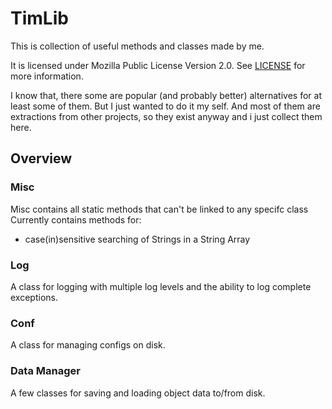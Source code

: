 # TimLib
This is collection of useful methods and classes made by me.

It is licensed under Mozilla Public License Version 2.0. See [LICENSE](LICENSE) for more information.

I know that, there some are popular (and probably better) alternatives for at least some of them.
But I just wanted to do it my self. And most of them are extractions from other projects, 
so they exist anyway and i just collect them here.

## Overview
### Misc
Misc contains all static methods that can't be linked to any specifc class
Currently contains methods for:
 - case(in)sensitive searching of Strings in a String Array
### Log
A class for logging with multiple log levels and the ability to log complete exceptions.
### Conf
A class for managing configs on disk.
### Data Manager
A few classes for saving and loading object data to/from disk.
